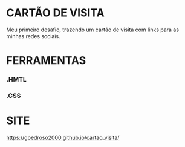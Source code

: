 # CARTÃO DE VISITA

Meu primeiro desafio, trazendo um cartão de visita com links para as minhas redes sociais.

# FERRAMENTAS

### .HMTL
### .CSS

# SITE

https://gpedroso2000.github.io/cartao_visita/
